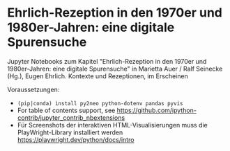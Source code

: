 # Ehrlich-Rezeption in den 1970er und 1980er-Jahren: eine digitale Spurensuche

Jupyter Notebooks zum Kapitel "Ehrlich-Rezeption in den 1970er und 1980er-Jahren: eine digitale Spurensuche" in 
Marietta Auer / Ralf Seinecke (Hg.), Eugen Ehrlich. Kontexte und Rezeptionen, im Erscheinen

Voraussetzungen: 
 
- `(pip|conda) install py2neo python-dotenv pandas pyvis`
- For table of contents support, see https://github.com/ipython-contrib/jupyter_contrib_nbextensions
- Für Screenshots der interaktiven HTML-Visualisierungen muss die PlayWright-Library installiert werden
  https://playwright.dev/python/docs/intro



